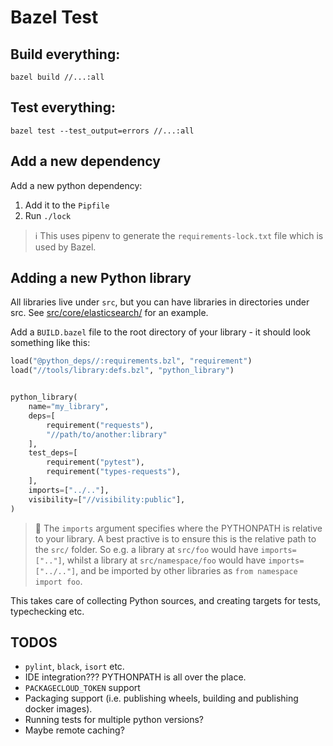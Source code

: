 # Bazel Test

## Build everything:

```
bazel build //...:all
```

## Test everything:

```
bazel test --test_output=errors //...:all
```

## Add a new dependency

Add a new python dependency:

1. Add it to the `Pipfile`
2. Run `./lock`

> :information_source: This uses pipenv to generate the `requirements-lock.txt` file which is used by Bazel.

## Adding a new Python library

All libraries live under `src`, but you can have libraries in directories under src. See [src/core/elasticsearch/](./src/core/elasticsearch/) for an example.

Add a `BUILD.bazel` file to the root directory of your library - it should look something like this:

```python
load("@python_deps//:requirements.bzl", "requirement")
load("//tools/library:defs.bzl", "python_library")


python_library(
    name="my_library",
    deps=[
        requirement("requests"),
        "//path/to/another:library"
    ],
    test_deps=[
        requirement("pytest"),
        requirement("types-requests"),
    ],
    imports=["../.."],
    visibility=["//visibility:public"],
)
```

> :memo: The `imports` argument specifies where the PYTHONPATH is relative to your library. A best practive is to ensure this is the relative path to the `src/` folder. So e.g. a library at `src/foo` would have `imports=[".."]`, whilst a library at `src/namespace/foo` would have `imports=["../.."]`, and be imported by other libraries as `from namespace import foo`.

This takes care of collecting Python sources, and creating targets for tests, typechecking etc.


## TODOS

- `pylint`, `black`, `isort` etc.
- IDE integration??? PYTHONPATH is all over the place.
- `PACKAGECLOUD_TOKEN` support
- Packaging support (i.e. publishing wheels, building and publishing docker images).
- Running tests for multiple python versions?
- Maybe remote caching?
